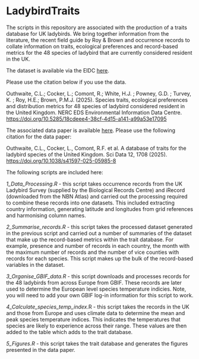 # LadybirdTraits

The scripts in this repository are associated with the production of a traits database for UK ladybirds. We bring together information from the literature, the recent field guide by Roy & Brown and occurrence records to collate information on traits, ecological preferences and record-based metrics for the 48 species of ladybird that are currently considered resident in the UK.

The dataset is available via the EIDC [here](https://doi.org/10.5285/18cdeee4-38cf-4d15-a141-a99a53e17095).

Please use the citation below if you use the data. 

Outhwaite, C.L.; Cocker, L.; Comont, R.; White, H.J. ; Powney, G.D. ; Turvey, K. ; Roy, H.E.; Brown, P.M.J. (2025). Species traits, ecological preferences and distribution metrics for 48 species of ladybird considered resident in the United Kingdom. NERC EDS Environmental Information Data Centre. https://doi.org/10.5285/18cdeee4-38cf-4d15-a141-a99a53e17095


The associated data paper is available [here](https://doi.org/10.1038/s41597-025-05985-8). Please use the following citation for the data paper:

Outhwaite, C.L., Cocker, L., Comont, R.F. et al. A database of traits for the ladybird species of the United Kingdom. Sci Data 12, 1708 (2025). https://doi.org/10.1038/s41597-025-05985-8

The following scripts are included here:

*1_Data_Processing.R* - this script takes occurrence records from the UK Ladybird Survey (supplied by the Biological Records Centre) and iRecord (downloaded from the NBN Atlas) and carried out the processing required to combine these records into one datasets. This included extracting country information, generating latitude and longitudes from grid references and harmonising column names. 

*2_Summarise_records.R* - this script takes the processed dataset generated in the previous script and carried out a number of summaries of the dataset that make up the record-based metrics within the trait database. For example, presence and number of records in each country, the month with the maximum number of records and the number of vice counties with records for each species. This script makes up the bulk of the record-based variables in the dataset.

*3_Organise_GBIF_data.R* - this script downloads and processes records for the 48 ladybirds from across Europe from GBIF. These records are later used to determine the European level species temperature indicies. Note, you will need to add your own GBIF log-in information for this script to work. 

*4_Calculate_species_temp_index*.R - this script takes the records in the UK and those from Europe and uses climate data to determine the mean and peak species temperature indices. This indicates the temperatures that species are likely to experience across their range. These values are then added to the table which adds to the trait database. 

*5_Figures.R* - this script takes the trait database and generates the figures presented in the data paper. 
